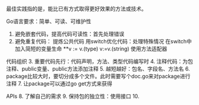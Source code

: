 最佳实践指的是，能比已有方式取得更好效果的方法或技术。

Go语言要求：简单、可读、可维护性

1. 避免嵌套代码，提高代码可读性：首先处理错误
2. 避免重复代码：
	提炼公共代码
	用switch优化代码：处理特殊情况
	在switch中加入简短的变量生命    **v := v.(type) v:=v.(string)
	使用方法适配器

代码组织
3. 重要代码先行：代码声明，方法、类型代码编写时
4. 注释代码：为包注释、public变量、public方法添加注释
5. 越短越好：包名、字段名、方法名
6. package比较大时，要切分成多个文件。此时需要写个doc.go来对package进行注释
7. 让package可以通过go get方式来获得

APIs 
8. 了解自己的需求
9. 保持包的独立性：使用接口
10. 
